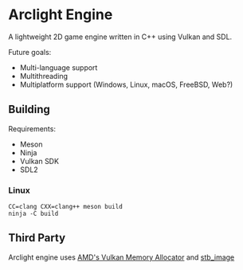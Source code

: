 # Arclight Engine

A lightweight 2D game engine written in C++ using Vulkan and SDL.

Future goals:
- Multi-language support
- Multithreading
- Multiplatform support (Windows, Linux, macOS, FreeBSD, Web?)

## Building
Requirements:
- Meson
- Ninja
- Vulkan SDK
- SDL2

### Linux
```shell
CC=clang CXX=clang++ meson build
ninja -C build
```

## Third Party

Arclight engine uses [AMD's Vulkan Memory Allocator](https://github.com/GPUOpen-LibrariesAndSDKs/VulkanMemoryAllocator)
and [stb_image](https://github.com/nothings/stb)